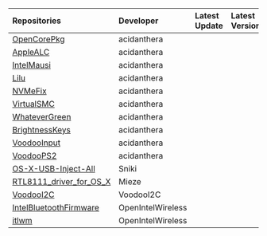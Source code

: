 | Repositories | Developer | Latest Update | Latest Version | Files                           |
|:-------------|:----------|:--------------|:---------------|:--------------------------------|
| [OpenCorePkg](https://github.com/acidanthera/OpenCorePkg) | acidanthera |   |   |   |
| [AppleALC](https://github.com/acidanthera/AppleALC) | acidanthera |   |   |   |
| [IntelMausi](https://github.com/acidanthera/IntelMausi) | acidanthera |   |   |   |
| [Lilu](https://github.com/acidanthera/Lilu) | acidanthera |   |   |   |
| [NVMeFix](https://github.com/acidanthera/NVMeFix) | acidanthera |   |   |   |
| [VirtualSMC](https://github.com/acidanthera/VirtualSMC) | acidanthera |   |   |   |
| [WhateverGreen](https://github.com/acidanthera/WhateverGreen) | acidanthera |   |   |   |
| [BrightnessKeys](https://github.com/acidanthera/BrightnessKeys) | acidanthera |   |   |   |
| [VoodooInput](https://github.com/acidanthera/VoodooInput) | acidanthera |   |   |   |
| [VoodooPS2](https://github.com/acidanthera/VoodooPS2) | acidanthera |   |   |   |
| [OS-X-USB-Inject-All](https://github.com/Sniki/OS-X-USB-Inject-All) | Sniki |   |   |   |
| [RTL8111_driver_for_OS_X](https://github.com/Mieze/RTL8111_driver_for_OS_X) | Mieze |   |   |   |
| [VoodooI2C](https://github.com/VoodooI2C/VoodooI2C) | VoodooI2C |   |   |   |
| [IntelBluetoothFirmware](https://github.com/OpenIntelWireless/IntelBluetoothFirmware) | OpenIntelWireless |   |   |   |
| [itlwm](https://github.com/OpenIntelWireless/itlwm) | OpenIntelWireless |   |   |   |
